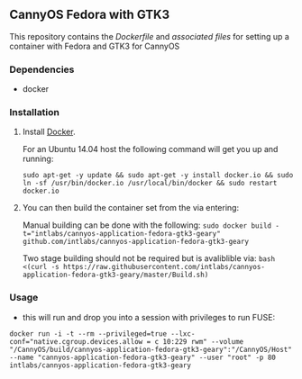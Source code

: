 ## CannyOS Fedora with GTK3


This repository contains the *Dockerfile* and *associated files* for setting up a container with Fedora and GTK3 for CannyOS

### Dependencies

* docker


### Installation

1. Install [Docker](https://www.docker.io/).

	For an Ubuntu 14.04 host the following command will get you up and running:

	`sudo apt-get -y update && sudo apt-get -y install docker.io && sudo ln -sf /usr/bin/docker.io /usr/local/bin/docker && sudo restart docker.io`

2. You can then build the container set from the via entering:

	Manual building can be done with the following:
	`sudo docker build -t="intlabs/cannyos-application-fedora-gtk3-geary" github.com/intlabs/cannyos-application-fedora-gtk3-geary`

	Two stage building should not be required but is avaliblible via:
	`bash <(curl -s https://raw.githubusercontent.com/intlabs/cannyos-application-fedora-gtk3-geary/master/Build.sh)`

	
### Usage

* this will run and drop you into a session with privileges to run FUSE:

`docker run -i -t --rm --privileged=true --lxc-conf="native.cgroup.devices.allow = c 10:229 rwm" --volume "/CannyOS/build/cannyos-application-fedora-gtk3-geary":"/CannyOS/Host" --name "cannyos-application-fedora-gtk3-geary" --user "root" -p 80 intlabs/cannyos-application-fedora-gtk3-geary`
